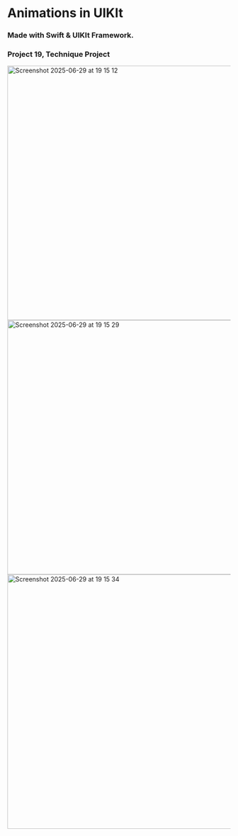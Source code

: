
# Animations in UIKIt

### Made with Swift & UIKIt Framework.

### Project 19, Technique Project

<img width="574" alt="Screenshot 2025-06-29 at 19 15 12" src="https://github.com/user-attachments/assets/924ece31-cd6f-4e77-8e89-7922d26d514c" />
<img width="574" alt="Screenshot 2025-06-29 at 19 15 29" src="https://github.com/user-attachments/assets/143a7b8e-d672-4b31-a9e1-95d837ca7c8c" />
<img width="574" alt="Screenshot 2025-06-29 at 19 15 34" src="https://github.com/user-attachments/assets/c6dca42a-d630-49db-8f9e-f10236176cdf" />
